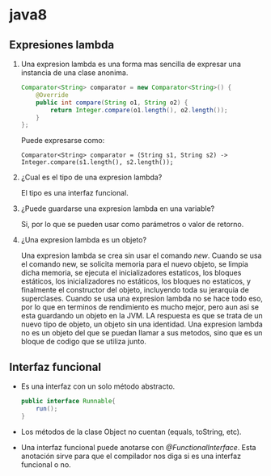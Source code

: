 # java8

## Expresiones lambda
1. Una expresion lambda es una forma mas sencilla de expresar una instancia de una clase anonima.
    
    ```java
    Comparator<String> comparator = new Comparator<String>() {
        @Override
        public int compare(String o1, String o2) {
            return Integer.compare(o1.length(), o2.length());
        }
    };
    ```
    Puede expresarse como:
    
    ```
    Comparator<String> comparator = (String s1, String s2) -> Integer.compare(s1.length(), s2.length());
    ```
2. ¿Cual es el tipo de una expresion lambda?
    
    El tipo es una interfaz funcional.
    
3. ¿Puede guardarse una expresion lambda en una variable?
    
    Si, por lo que se pueden usar como parámetros o valor de retorno.

4. ¿Una expresion lambda es un objeto?

    Una expresion lambda se crea sin usar el comando *new*. Cuando se usa el comando new, se solicita memoria para el nuevo objeto, se limpia dicha memoria, se ejecuta el inicializadores estaticos, los bloques estáticos, los inicializadores no estáticos, los bloques no estaticos, y finalmente el constructor del objeto, incluyendo toda su jerarquia de superclases.
    Cuando se usa una expresion lambda no se hace todo eso, por lo que en terminos de rendimiento es mucho mejor, pero aun asi se esta guardando un objeto en la JVM. LA respuesta es que se trata de un nuevo tipo de objeto, un objeto sin una identidad. Una expresion lambda no es un objeto del que se puedan llamar a sus metodos, sino que es un bloque de codigo que se utiliza junto.
    
## Interfaz funcional

+ Es una interfaz con un solo método abstracto.

    ```java
    public interface Runnable{
        run();
    }
    ```
+ Los métodos de la clase Object no cuentan (equals, toString, etc).
+ Una interfaz funcional puede anotarse con *@FunctionalInterface*. Esta anotación sirve para que el compilador nos diga si es una interfaz funcional o no.
